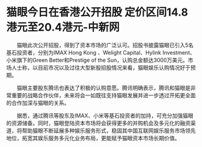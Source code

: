 # 猫眼今日在香港公开招股 定价区间14.8港元至20.4港元-中新网

　　猫眼此次公开招股，得到了资本市场的广泛认可。招股书披露猫眼已引入5名基石投资者，分别为IMAX Hong Kong 、Welight Capital、Hylink Investment、小米旗下的Green Better和Prestige of the Sun，认购总金额达3000万美元。市场人士称，以目前市况以及过往大型新股招股情况来看，猫眼娱乐认购情况好于预期。

　　猫眼主要股东腾讯也表达了积极的认购意愿。腾讯明确表示，腾讯和猫眼是非常重要的战略合作伙伴，未来将会一如既往支持猫眼发展并进一步透过开拓更全面的合作加深与猫眼的关系。

　　据悉，通过腾讯等股东及IMAX、小米等基石投资者的加持，可充分加强猫眼的资源储备。同时，猫眼登陆资本市场将会获得更多的并购机会及多元化的融资渠道，将帮助猫眼不断延展多种娱乐服务形式，稳固其中国互联网娱乐服务市场领先地位，拓宽其娱乐服务多元化业务布局，更能赋予猫眼资本市场长期价值。
